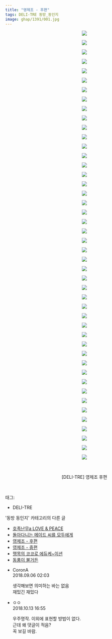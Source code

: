 ```yaml
---
title: "영제조 - 후편"
tags: DELI-TRE 동방_동인지
image: ghap/1391/001.jpg
---
```

<div class="article">
<p style="text-align: center; clear: none; float: none;"><img src="{{ site.nasurl }}/ghap/1391/001.jpg"/></p>
<p style="text-align: center; clear: none; float: none;"><img src="{{ site.nasurl }}/ghap/1391/002.jpg"/></p>
<p style="text-align: center; clear: none; float: none;"><img src="{{ site.nasurl }}/ghap/1391/003.jpg"/></p>
<p style="text-align: center; clear: none; float: none;"><img src="{{ site.nasurl }}/ghap/1391/004.jpg"/></p>
<p style="text-align: center; clear: none; float: none;"><img src="{{ site.nasurl }}/ghap/1391/005.jpg"/></p>
<p style="text-align: center; clear: none; float: none;"><img src="{{ site.nasurl }}/ghap/1391/006.jpg"/></p>
<p style="text-align: center; clear: none; float: none;"><img src="{{ site.nasurl }}/ghap/1391/007.jpg"/></p>
<p style="text-align: center; clear: none; float: none;"><img src="{{ site.nasurl }}/ghap/1391/008.jpg"/></p>
<p style="text-align: center; clear: none; float: none;"><img src="{{ site.nasurl }}/ghap/1391/009.jpg"/></p>
<p style="text-align: center; clear: none; float: none;"><img src="{{ site.nasurl }}/ghap/1391/010.jpg"/></p>
<p style="text-align: center; clear: none; float: none;"><img src="{{ site.nasurl }}/ghap/1391/011.jpg"/></p>
<p style="text-align: center; clear: none; float: none;"><img src="{{ site.nasurl }}/ghap/1391/012.jpg"/></p>
<p style="text-align: center; clear: none; float: none;"><img src="{{ site.nasurl }}/ghap/1391/013.jpg"/></p>
<p style="text-align: center; clear: none; float: none;"><img src="{{ site.nasurl }}/ghap/1391/014.jpg"/></p>
<p style="text-align: center; clear: none; float: none;"><img src="{{ site.nasurl }}/ghap/1391/015.jpg"/></p>
<p style="text-align: center; clear: none; float: none;"><img src="{{ site.nasurl }}/ghap/1391/016.jpg"/></p>
<p style="text-align: center; clear: none; float: none;"><img src="{{ site.nasurl }}/ghap/1391/017.jpg"/></p>
<p style="text-align: center; clear: none; float: none;"><img src="{{ site.nasurl }}/ghap/1391/018.jpg"/></p>
<p style="text-align: center; clear: none; float: none;"><img src="{{ site.nasurl }}/ghap/1391/019.jpg"/></p>
<p style="text-align: center; clear: none; float: none;"><img src="{{ site.nasurl }}/ghap/1391/020.jpg"/></p>
<p style="text-align: center; clear: none; float: none;"><img src="{{ site.nasurl }}/ghap/1391/021.jpg"/></p>
<p style="text-align: center; clear: none; float: none;"><img src="{{ site.nasurl }}/ghap/1391/022.jpg"/></p>
<p style="text-align: center; clear: none; float: none;"><img src="{{ site.nasurl }}/ghap/1391/023.jpg"/></p>
<p style="text-align: center; clear: none; float: none;"><img src="{{ site.nasurl }}/ghap/1391/024.jpg"/></p>
<p style="text-align: center; clear: none; float: none;"><img src="{{ site.nasurl }}/ghap/1391/025.jpg"/></p>
<p style="text-align: center; clear: none; float: none;"><img src="{{ site.nasurl }}/ghap/1391/026.jpg"/></p>
<p style="text-align: center; clear: none; float: none;"><img src="{{ site.nasurl }}/ghap/1391/027.jpg"/></p>
<p style="text-align: center; clear: none; float: none;"><img src="{{ site.nasurl }}/ghap/1391/028.jpg"/></p>
<p style="text-align: center; clear: none; float: none;"><img src="{{ site.nasurl }}/ghap/1391/029.jpg"/></p>
<p style="text-align: center; clear: none; float: none;"><img src="{{ site.nasurl }}/ghap/1391/030.jpg"/></p>
<p style="text-align: center; clear: none; float: none;"><img src="{{ site.nasurl }}/ghap/1391/031.jpg"/></p>
<p style="text-align: center; clear: none; float: none;"><img src="{{ site.nasurl }}/ghap/1391/032.jpg"/></p>
<p style="text-align: center; clear: none; float: none;"><img src="{{ site.nasurl }}/ghap/1391/033.jpg"/></p>
<p style="text-align: center; clear: none; float: none;"><img src="{{ site.nasurl }}/ghap/1391/034.jpg"/></p>
<p style="text-align: center; clear: none; float: none;"><img src="{{ site.nasurl }}/ghap/1391/035.jpg"/></p>
<p style="text-align: center; clear: none; float: none;"><img src="{{ site.nasurl }}/ghap/1391/036.jpg"/></p>
<p style="text-align: center; clear: none; float: none;"><img src="{{ site.nasurl }}/ghap/1391/037.jpg"/></p>
<p style="text-align: center; clear: none; float: none;"><img src="{{ site.nasurl }}/ghap/1391/038.jpg"/></p>
<p style="text-align: center; clear: none; float: none;"><img src="{{ site.nasurl }}/ghap/1391/039.jpg"/></p>
<p style="text-align: center; clear: none; float: none;"><img src="{{ site.nasurl }}/ghap/1391/040.jpg"/></p>
<p style="text-align: center; clear: none; float: none;"><img src="{{ site.nasurl }}/ghap/1391/041.jpg"/></p>
<p style="text-align: center; clear: none; float: none;"><img src="{{ site.nasurl }}/ghap/1391/042.jpg"/></p>
<p style="text-align: center; clear: none; float: none;"><img src="{{ site.nasurl }}/ghap/1391/043.jpg"/></p>
<p style="text-align: center; clear: none; float: none;"><img src="{{ site.nasurl }}/ghap/1391/044.jpg"/></p>
<p style="text-align: center; clear: none; float: none;"><img src="{{ site.nasurl }}/ghap/1391/045.jpg"/></p>
<p style="text-align: center; clear: none; float: none;"><img src="{{ site.nasurl }}/ghap/1391/046.jpg"/></p>
<p style="text-align: center; clear: none; float: none;"><br/></p>
<p style="text-align: center; clear: none; float: none;">[DELI-TRE] 영제조 후편</p>
<p><br/></p>
</div><div class="tagTrail">
<p>태그: </p>
<ul>
<li>DELI-TRE</li>
</ul>
</div><div class="another">
<p>'동방 동인지' 카테고리의 다른 글</p>
<ul>
<li><a href="/2016-08-07-ghap_1394">호족난무a LOVE &amp; PEACE</a></li>
<li><a href="/2016-08-07-ghap_1393">돌아다니는 메이드 씨를 모두에게</a></li>
<li><a href="/2016-08-07-ghap_1391">영제조 - 후편</a></li>
<li><a href="/2016-08-07-ghap_1390">영제조 - 중편</a></li>
<li><a href="/2016-08-07-ghap_1389">맹목의 코코로 에듀케~이션</a></li>
<li><a href="/2016-08-07-ghap_1388">동풍이 불거든</a></li>
</ul>
</div><div class="cb_module cb_fluid">
<div class="cb_wrt cb_profile">
<div class="comment">
<ul>
<li class="cb_thumb_off" id="comment15326864">
<div class="cb_comment_area">
<div class="cb_info_area">
<div class="cb_section">
<span class="cb_nick_name">CoronA</span>
</div>
<div class="cb_section">
<span class="cb_date">2018.09.06 02:03 </span>
</div>
</div>
<div class="cb_dsc_comment">
<p class="cb_dsc">
											생각해보면 의미하는 바는 없음<br/>
재밌긴 재밌다
										</p>
</div>
</div></li>
<li class="cb_thumb_off" id="comment15354227">
<div class="cb_comment_area">
<div class="cb_info_area">
<div class="cb_section">
<span class="cb_nick_name">ㅇㅇ</span>
</div>
<div class="cb_section">
<span class="cb_date">2018.10.13 16:55 </span>
</div>
</div>
<div class="cb_dsc_comment">
<p class="cb_dsc">
											우주명작. 이외에 표현할 방법이 없다.<br/>
근데 왜 댓글이 적음?<br/>
꼭 보길 바람.
										</p>
</div>
</div></li>
</ul>
</div>
</div><!-- commentList close -->
</div>
<br/>
<p id="refer"></p>
<br/>
